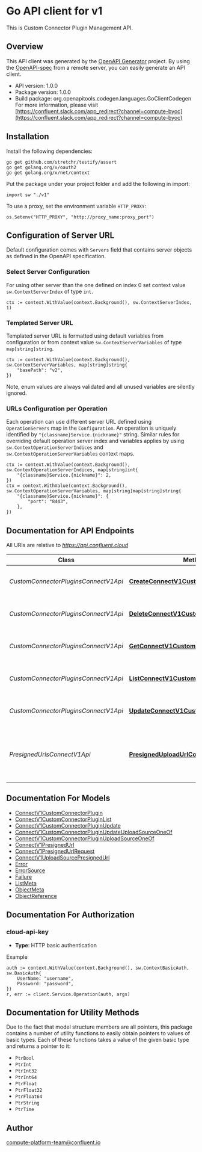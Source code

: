 # Go API client for v1

This is Custom Connector Plugin Management API.

## Overview
This API client was generated by the [OpenAPI Generator](https://openapi-generator.tech) project.  By using the [OpenAPI-spec](https://www.openapis.org/) from a remote server, you can easily generate an API client.

- API version: 1.0.0
- Package version: 1.0.0
- Build package: org.openapitools.codegen.languages.GoClientCodegen
For more information, please visit [https://confluent.slack.com/app_redirect?channel=compute-byoc](https://confluent.slack.com/app_redirect?channel=compute-byoc)

## Installation

Install the following dependencies:

```shell
go get github.com/stretchr/testify/assert
go get golang.org/x/oauth2
go get golang.org/x/net/context
```

Put the package under your project folder and add the following in import:

```golang
import sw "./v1"
```

To use a proxy, set the environment variable `HTTP_PROXY`:

```golang
os.Setenv("HTTP_PROXY", "http://proxy_name:proxy_port")
```

## Configuration of Server URL

Default configuration comes with `Servers` field that contains server objects as defined in the OpenAPI specification.

### Select Server Configuration

For using other server than the one defined on index 0 set context value `sw.ContextServerIndex` of type `int`.

```golang
ctx := context.WithValue(context.Background(), sw.ContextServerIndex, 1)
```

### Templated Server URL

Templated server URL is formatted using default variables from configuration or from context value `sw.ContextServerVariables` of type `map[string]string`.

```golang
ctx := context.WithValue(context.Background(), sw.ContextServerVariables, map[string]string{
	"basePath": "v2",
})
```

Note, enum values are always validated and all unused variables are silently ignored.

### URLs Configuration per Operation

Each operation can use different server URL defined using `OperationServers` map in the `Configuration`.
An operation is uniquely identified by `"{classname}Service.{nickname}"` string.
Similar rules for overriding default operation server index and variables applies by using `sw.ContextOperationServerIndices` and `sw.ContextOperationServerVariables` context maps.

```
ctx := context.WithValue(context.Background(), sw.ContextOperationServerIndices, map[string]int{
	"{classname}Service.{nickname}": 2,
})
ctx = context.WithValue(context.Background(), sw.ContextOperationServerVariables, map[string]map[string]string{
	"{classname}Service.{nickname}": {
		"port": "8443",
	},
})
```

## Documentation for API Endpoints

All URIs are relative to *https://api.confluent.cloud*

Class | Method | HTTP request | Description
------------ | ------------- | ------------- | -------------
*CustomConnectorPluginsConnectV1Api* | [**CreateConnectV1CustomConnectorPlugin**](docs/CustomConnectorPluginsConnectV1Api.md#createconnectv1customconnectorplugin) | **Post** /connect/v1/custom-connector-plugins | Create a Custom Connector Plugin
*CustomConnectorPluginsConnectV1Api* | [**DeleteConnectV1CustomConnectorPlugin**](docs/CustomConnectorPluginsConnectV1Api.md#deleteconnectv1customconnectorplugin) | **Delete** /connect/v1/custom-connector-plugins/{id} | Delete a Custom Connector Plugin
*CustomConnectorPluginsConnectV1Api* | [**GetConnectV1CustomConnectorPlugin**](docs/CustomConnectorPluginsConnectV1Api.md#getconnectv1customconnectorplugin) | **Get** /connect/v1/custom-connector-plugins/{id} | Read a Custom Connector Plugin
*CustomConnectorPluginsConnectV1Api* | [**ListConnectV1CustomConnectorPlugins**](docs/CustomConnectorPluginsConnectV1Api.md#listconnectv1customconnectorplugins) | **Get** /connect/v1/custom-connector-plugins | List of Custom Connector Plugins
*CustomConnectorPluginsConnectV1Api* | [**UpdateConnectV1CustomConnectorPlugin**](docs/CustomConnectorPluginsConnectV1Api.md#updateconnectv1customconnectorplugin) | **Patch** /connect/v1/custom-connector-plugins/{id} | Update a Custom Connector Plugin
*PresignedUrlsConnectV1Api* | [**PresignedUploadUrlConnectV1PresignedUrl**](docs/PresignedUrlsConnectV1Api.md#presigneduploadurlconnectv1presignedurl) | **Post** /connect/v1/presigned-upload-url | Request a presigned upload URL for a new Custom Connector Plugin.


## Documentation For Models

 - [ConnectV1CustomConnectorPlugin](docs/ConnectV1CustomConnectorPlugin.md)
 - [ConnectV1CustomConnectorPluginList](docs/ConnectV1CustomConnectorPluginList.md)
 - [ConnectV1CustomConnectorPluginUpdate](docs/ConnectV1CustomConnectorPluginUpdate.md)
 - [ConnectV1CustomConnectorPluginUpdateUploadSourceOneOf](docs/ConnectV1CustomConnectorPluginUpdateUploadSourceOneOf.md)
 - [ConnectV1CustomConnectorPluginUploadSourceOneOf](docs/ConnectV1CustomConnectorPluginUploadSourceOneOf.md)
 - [ConnectV1PresignedUrl](docs/ConnectV1PresignedUrl.md)
 - [ConnectV1PresignedUrlRequest](docs/ConnectV1PresignedUrlRequest.md)
 - [ConnectV1UploadSourcePresignedUrl](docs/ConnectV1UploadSourcePresignedUrl.md)
 - [Error](docs/Error.md)
 - [ErrorSource](docs/ErrorSource.md)
 - [Failure](docs/Failure.md)
 - [ListMeta](docs/ListMeta.md)
 - [ObjectMeta](docs/ObjectMeta.md)
 - [ObjectReference](docs/ObjectReference.md)


## Documentation For Authorization



### cloud-api-key

- **Type**: HTTP basic authentication

Example

```golang
auth := context.WithValue(context.Background(), sw.ContextBasicAuth, sw.BasicAuth{
    UserName: "username",
    Password: "password",
})
r, err := client.Service.Operation(auth, args)
```


## Documentation for Utility Methods

Due to the fact that model structure members are all pointers, this package contains
a number of utility functions to easily obtain pointers to values of basic types.
Each of these functions takes a value of the given basic type and returns a pointer to it:

* `PtrBool`
* `PtrInt`
* `PtrInt32`
* `PtrInt64`
* `PtrFloat`
* `PtrFloat32`
* `PtrFloat64`
* `PtrString`
* `PtrTime`

## Author

compute-platform-team@confluent.io


